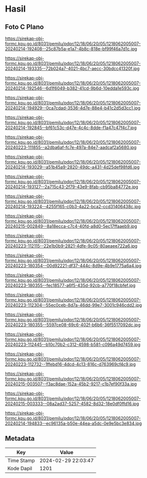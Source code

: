 # Hasil

## Foto C Plano

https://sirekap-obj-formc.kpu.go.id/8031/pemilu/pdpr/12/18/06/20/05/1218062005007-20240214-192408--25c87b5a-e1a7-4b8c-818e-bf99f46a7d1c.jpg

https://sirekap-obj-formc.kpu.go.id/8031/pemilu/pdpr/12/18/06/20/05/1218062005007-20240214-193335--72b024a7-4021-4bc7-aecc-30bdcc41320f.jpg

https://sirekap-obj-formc.kpu.go.id/8031/pemilu/pdpr/12/18/06/20/05/1218062005007-20240214-192546--6d1f6049-b382-41cd-9b6d-10edda1e593c.jpg

https://sirekap-obj-formc.kpu.go.id/8031/pemilu/pdpr/12/18/06/20/05/1218062005007-20240214-194929--0ca7cdad-3536-4d7e-88e4-b41c2d5d3cc1.jpg

https://sirekap-obj-formc.kpu.go.id/8031/pemilu/pdpr/12/18/06/20/05/1218062005007-20240214-192845--bf61c53c-d47e-4c4c-8dde-f1a47c47f4c7.jpg

https://sirekap-obj-formc.kpu.go.id/8031/pemilu/pdpr/12/18/06/20/05/1218062005007-20240223-111855--a2dba6af-fc7e-497a-84e7-aadcaf2a5680.jpg

https://sirekap-obj-formc.kpu.go.id/8031/pemilu/pdpr/12/18/06/20/05/1218062005007-20240214-193029--a51b45a9-2820-49dc-a431-4d25def98fd6.jpg

https://sirekap-obj-formc.kpu.go.id/8031/pemilu/pdpr/12/18/06/20/05/1218062005007-20240214-193127--2a715c43-2f79-43e9-8fab-cb95ba84772e.jpg

https://sirekap-obj-formc.kpu.go.id/8031/pemilu/pdpr/12/18/06/20/05/1218062005007-20240214-193224--4255f165-c0b3-4a22-bca2-ccd31406438c.jpg

https://sirekap-obj-formc.kpu.go.id/8031/pemilu/pdpr/12/18/06/20/05/1218062005007-20240215-002849--8a18ecca-c7c4-40fd-a8d0-5ec17ffaaeb9.jpg

https://sirekap-obj-formc.kpu.go.id/8031/pemilu/pdpr/12/18/06/20/05/1218062005007-20240223-112115--22e1b0b9-2821-4dfe-9c05-80aeaee722a6.jpg

https://sirekap-obj-formc.kpu.go.id/8031/pemilu/pdpr/12/18/06/20/05/1218062005007-20240223-180354--00d92221-df37-444c-8d9e-4b9e1775a6a4.jpg

https://sirekap-obj-formc.kpu.go.id/8031/pemilu/pdpr/12/18/06/20/05/1218062005007-20240223-180355--fec18577-a6f5-435d-92cb-a770f18cbfef.jpg

https://sirekap-obj-formc.kpu.go.id/8031/pemilu/pdpr/12/18/06/20/05/1218062005007-20240223-112304--55ec0ceb-8d7a-46dd-99e7-3001c946cdd2.jpg

https://sirekap-obj-formc.kpu.go.id/8031/pemilu/pdpr/12/18/06/20/05/1218062005007-20240223-180355--5597ce08-69c6-402f-b6b6-36f5517092dc.jpg

https://sirekap-obj-formc.kpu.go.id/8031/pemilu/pdpr/12/18/06/20/05/1218062005007-20240223-112445--b10c70b2-c312-4598-b581-c096a49d7459.jpg

https://sirekap-obj-formc.kpu.go.id/8031/pemilu/pdpr/12/18/06/20/05/1218062005007-20240223-112732--1ffebd16-4dcd-4c13-816c-d763969cf4c9.jpg

https://sirekap-obj-formc.kpu.go.id/8031/pemilu/pdpr/12/18/06/20/05/1218062005007-20240215-003507--f3ac8dae-152a-45b2-9217-c1b7ef90f33a.jpg

https://sirekap-obj-formc.kpu.go.id/8031/pemilu/pdpr/12/18/06/20/05/1218062005007-20240215-003333--08a2ad37-5257-4582-8d32-18e0df0ffd16.jpg

https://sirekap-obj-formc.kpu.go.id/8031/pemilu/pdpr/12/18/06/20/05/1218062005007-20240214-194833--ec96135a-b50e-44ea-a5dc-0e9e5bc3e834.jpg


## Metadata

| Key        | Value               |
| ---------- | ------------------- |
| Time Stamp | 2024-02-29 22:03:47 |
| Kode Dapil | 1201                |



